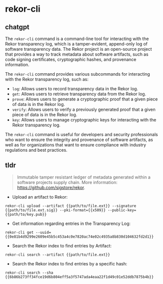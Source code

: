 # rekor-cli 
## chatgpt 
The `rekor-cli` command is a command-line tool for interacting with the Rekor transparency log, which is a tamper-evident, append-only log of software transparency data. The Rekor project is an open-source project that provides a way to track metadata about software artifacts, such as code signing certificates, cryptographic hashes, and provenance information.

The `rekor-cli` command provides various subcommands for interacting with the Rekor transparency log, such as:

- `log`: Allows users to record transparency data in the Rekor log.
- `get`: Allows users to retrieve transparency data from the Rekor log.
- `prove`: Allows users to generate a cryptographic proof that a given piece of data is in the Rekor log.
- `verify`: Allows users to verify a previously generated proof that a given piece of data is in the Rekor log.
- `key`: Allows users to manage cryptographic keys for interacting with the Rekor transparency log.

The `rekor-cli` command is useful for developers and security professionals who want to ensure the integrity and provenance of software artifacts, as well as for organizations that want to ensure compliance with industry regulations and best practices. 

## tldr 
 
> Immutable tamper resistant ledger of metadata generated within a software projects supply chain.
> More information: <https://github.com/sigstore/rekor>.

- Upload an artifact to Rekor:

`rekor-cli upload --artifact {{path/to/file.ext}} --signature {{path/to/file.ext.sig}} --pki-format={{x509}} --public-key={{path/to/key.pub}}`

- Get information regarding entries in the Transparency Log:

`rekor-cli get --uuid={{0e81b4d9299e2609e45b5c453a4c0e7820ac74e02c4935a8b830d104632fd2d1}}`

- Search the Rekor index to find entries by Artifact:

`rekor-cli search --artifact {{path/to/file.ext}}`

- Search the Rekor index to find entries by a specific hash:

`rekor-cli search --sha {{6b86b273ff34fce19d6b804eff5a3f5747ada4eaa22f1d49c01e52ddb7875b4b}}`
